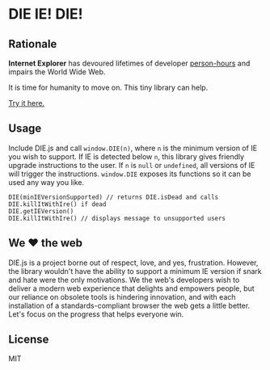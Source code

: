 # DIE IE! DIE!

## Rationale
**Internet Explorer** has devoured lifetimes of developer 
[person-hours](https://en.wikipedia.org/wiki/Man-hour) and impairs the World Wide Web.

It is time for humanity to move on. This tiny library can help.

[Try it here.](https://ryanatkn.github.com/DIE)

## Usage
Include DIE.js and call `window.DIE(n)`, where `n` is the minimum version of IE you wish to support.
If IE is detected below `n`, this library gives friendly upgrade instructions to the user.
If `n` is `null` or `undefined`, all versions of IE will trigger the instructions.
`window.DIE` exposes its functions so it can be used any way you like.

    DIE(minIEVersionSupported) // returns DIE.isDead and calls DIE.killItWithIre() if dead
    DIE.getIEVersion()
    DIE.killItWithIre() // displays message to unsupported users

## We :heart: the web
DIE.js is a project borne out of respect, love, and yes, frustration.
However, the library wouldn't have the ability to support a minimum IE version
if snark and hate were the only motivations.
We the web's developers wish to deliver a modern web experience that delights
and empowers people, but our reliance on obsolete tools is hindering innovation,
and with each installation of a standards-compliant browser the web gets a little better.
Let's focus on the progress that helps everyone win.

## License
MIT